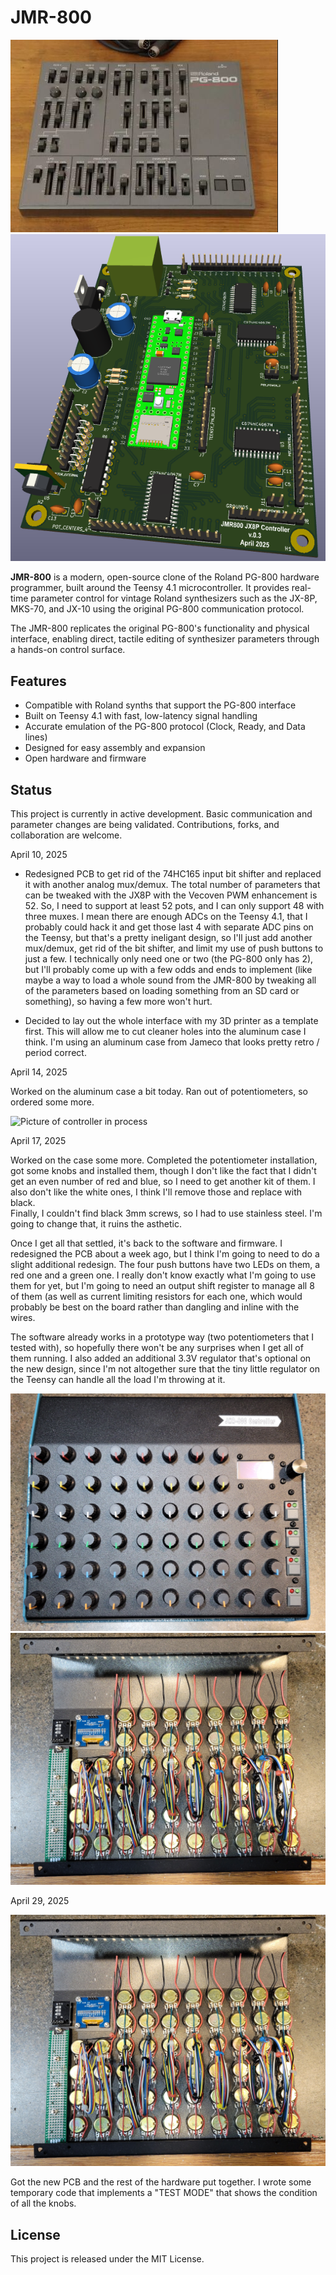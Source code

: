 # JMR-800

![Picture of PG-800](PG-800.png)
![PCB View of JMR-800](3d_image.png)

**JMR-800** is a modern, open-source clone of the Roland PG-800 hardware programmer, built around the Teensy 4.1 microcontroller. It provides real-time 
parameter control for vintage Roland synthesizers such as the JX-8P, MKS-70, and JX-10 using the original PG-800 communication protocol.

The JMR-800 replicates the original PG-800's functionality and physical interface, enabling direct, tactile editing of synthesizer parameters through a 
hands-on control surface.

## Features

- Compatible with Roland synths that support the PG-800 interface
- Built on Teensy 4.1 with fast, low-latency signal handling
- Accurate emulation of the PG-800 protocol (Clock, Ready, and Data lines)
- Designed for easy assembly and expansion
- Open hardware and firmware

## Status

This project is currently in active development. Basic communication and parameter changes are being validated. Contributions, forks, and collaboration are 
welcome.

April 10, 2025

- Redesigned PCB to get rid of the 74HC165 input bit shifter and replaced it with another analog mux/demux.  The total number of parameters that can be 
tweaked with the JX8P with the Vecoven PWM enhancement is 52.  So, I need to support at least 52 pots, and I can only support 48 with three muxes.  I mean
there are enough ADCs on the Teensy 4.1, that I probably could hack it and get those last 4 with separate ADC pins on the Teensy, but that's a pretty 
ineligant design, so I'll just add another mux/demux, get rid of the bit shifter, and limit my use of push buttons to just a few.  I technically only 
need one or two (the PG-800 only has 2), but I'll probably come up with a few odds and ends to implement (like maybe a way to load a whole sound from 
the JMR-800 by tweaking all of the parameters based on loading something from an SD card or something), so having a few more won't hurt.

- Decided to lay out the whole interface with my 3D printer as a template first.  This will allow me to cut cleaner holes into the aluminum case I think.
I'm using an aluminum case from Jameco that looks pretty retro / period correct.


April 14, 2025

Worked on the aluminum case a bit today.  Ran out of potentiometers, so ordered some more.

![Picture of controller in process](in_process_pic_1.png)


April 17, 2025

Worked on the case some more.  Completed the potentiometer installation, got some knobs and installed them, though I don't like the fact that I didn't get 
an even number of red and blue, so I need to get another kit of them.  I also don't like the white ones, I think I'll remove those and replace with black.  
Finally, I couldn't find black 3mm screws, so I had to use stainless steel.  I'm going to change that, it ruins the asthetic.

Once I get all that settled, it's back to the software and firmware.  I redesigned the PCB about a week ago, but I think I'm going to need to do a slight 
additional redesign.  The four push buttons have two LEDs on them, a red one and a green one.  I really don't know exactly what I'm going to use them 
for yet, but I'm going to need an output shift register to manage all 8 of them (as well as current limiting resistors for each one, which would probably 
be best on the board rather than dangling and inline with the wires.

The software already works in a prototype way (two potentiometers that I tested with), so hopefully there won't be any surprises when I get all of them 
running.  I also added an additional 3.3V regulator that's optional on the new design, since I'm not altogether sure that the tiny little regulator on the 
Teensy can handle all the load I'm throwing at it.

![Picture of controller in process - top view](in_process_pic_2.jpg)
![Picture of controller in process - inside view](in_process_pic_3.jpg)


April 29, 2025

![completed hardware](in_process_pic_3.jpg)

Got the new PCB and the rest of the hardware put together.  I wrote some temporary code that implements a "TEST MODE" that shows the condition of all 
the knobs.

## License

This project is released under the MIT License.

